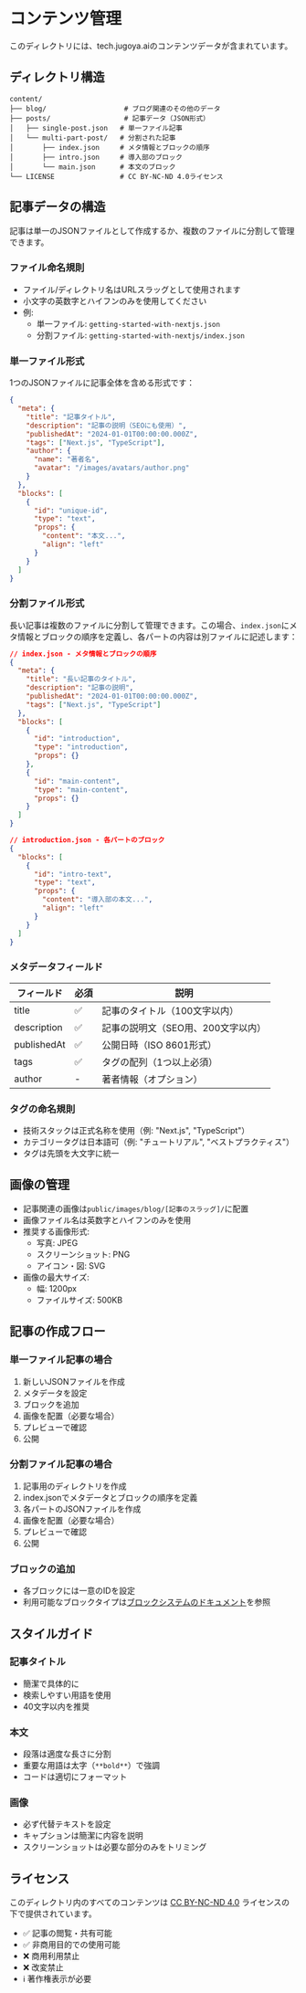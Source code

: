 # コンテンツ管理

このディレクトリには、tech.jugoya.aiのコンテンツデータが含まれています。

## ディレクトリ構造

```
content/
├── blog/                   # ブログ関連のその他のデータ
├── posts/                  # 記事データ（JSON形式）
│   ├── single-post.json   # 単一ファイル記事
│   └── multi-part-post/   # 分割された記事
│       ├── index.json     # メタ情報とブロックの順序
│       ├── intro.json     # 導入部のブロック
│       └── main.json      # 本文のブロック
└── LICENSE                # CC BY-NC-ND 4.0ライセンス
```

## 記事データの構造

記事は単一のJSONファイルとして作成するか、複数のファイルに分割して管理できます。

### ファイル命名規則

- ファイル/ディレクトリ名はURLスラッグとして使用されます
- 小文字の英数字とハイフンのみを使用してください
- 例: 
  - 単一ファイル: `getting-started-with-nextjs.json`
  - 分割ファイル: `getting-started-with-nextjs/index.json`

### 単一ファイル形式

1つのJSONファイルに記事全体を含める形式です：

```json
{
  "meta": {
    "title": "記事タイトル",
    "description": "記事の説明（SEOにも使用）",
    "publishedAt": "2024-01-01T00:00:00.000Z",
    "tags": ["Next.js", "TypeScript"],
    "author": {
      "name": "著者名",
      "avatar": "/images/avatars/author.png"
    }
  },
  "blocks": [
    {
      "id": "unique-id",
      "type": "text",
      "props": {
        "content": "本文...",
        "align": "left"
      }
    }
  ]
}
```

### 分割ファイル形式

長い記事は複数のファイルに分割して管理できます。この場合、`index.json`にメタ情報とブロックの順序を定義し、各パートの内容は別ファイルに記述します：

```json
// index.json - メタ情報とブロックの順序
{
  "meta": {
    "title": "長い記事のタイトル",
    "description": "記事の説明",
    "publishedAt": "2024-01-01T00:00:00.000Z",
    "tags": ["Next.js", "TypeScript"]
  },
  "blocks": [
    {
      "id": "introduction",
      "type": "introduction",
      "props": {}
    },
    {
      "id": "main-content",
      "type": "main-content",
      "props": {}
    }
  ]
}

// introduction.json - 各パートのブロック
{
  "blocks": [
    {
      "id": "intro-text",
      "type": "text",
      "props": {
        "content": "導入部の本文...",
        "align": "left"
      }
    }
  ]
}
```

### メタデータフィールド

| フィールド | 必須 | 説明 |
|------------|------|------|
| title | ✅ | 記事のタイトル（100文字以内） |
| description | ✅ | 記事の説明文（SEO用、200文字以内） |
| publishedAt | ✅ | 公開日時（ISO 8601形式） |
| tags | ✅ | タグの配列（1つ以上必須） |
| author | - | 著者情報（オプション） |

### タグの命名規則

- 技術スタックは正式名称を使用（例: "Next.js", "TypeScript"）
- カテゴリータグは日本語可（例: "チュートリアル", "ベストプラクティス"）
- タグは先頭を大文字に統一

## 画像の管理

- 記事関連の画像は`public/images/blog/[記事のスラッグ]/`に配置
- 画像ファイル名は英数字とハイフンのみを使用
- 推奨する画像形式:
  - 写真: JPEG
  - スクリーンショット: PNG
  - アイコン・図: SVG
- 画像の最大サイズ:
  - 幅: 1200px
  - ファイルサイズ: 500KB

## 記事の作成フロー

### 単一ファイル記事の場合

1. 新しいJSONファイルを作成
2. メタデータを設定
3. ブロックを追加
4. 画像を配置（必要な場合）
5. プレビューで確認
6. 公開

### 分割ファイル記事の場合

1. 記事用のディレクトリを作成
2. index.jsonでメタデータとブロックの順序を定義
3. 各パートのJSONファイルを作成
4. 画像を配置（必要な場合）
5. プレビューで確認
6. 公開

### ブロックの追加

- 各ブロックには一意のIDを設定
- 利用可能なブロックタイプは[ブロックシステムのドキュメント](../components/blog/blocks/README.md)を参照

## スタイルガイド

### 記事タイトル
- 簡潔で具体的に
- 検索しやすい用語を使用
- 40文字以内を推奨

### 本文
- 段落は適度な長さに分割
- 重要な用語は太字（`**bold**`）で強調
- コードは適切にフォーマット

### 画像
- 必ず代替テキストを設定
- キャプションは簡潔に内容を説明
- スクリーンショットは必要な部分のみをトリミング

## ライセンス

このディレクトリ内のすべてのコンテンツは [CC BY-NC-ND 4.0](./LICENSE) ライセンスの下で提供されています。

- ✅ 記事の閲覧・共有可能
- ✅ 非商用目的での使用可能
- ❌ 商用利用禁止
- ❌ 改変禁止
- ℹ️ 著作権表示が必要